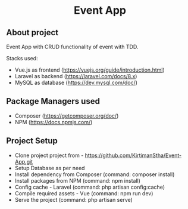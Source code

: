<h1 align="center">Event App</h1>


## About project

Event App with CRUD functionality of event with TDD.

Stacks used:

- Vue.js as frontend (https://vuejs.org/guide/introduction.html)
- Laravel as backend (https://laravel.com/docs/8.x)
- MySQL as database (https://dev.mysql.com/doc/)

## Package Managers used

- Composer (https://getcomposer.org/doc/)
- NPM (https://docs.npmjs.com/)


## Project Setup

- Clone project project from - https://github.com/KirtimanStha/Event-App.git
- Setup Database as per need
- Install dependency from Composer (command: composer install)
- Install packages from NPM (command: npm install)
- Config cache - Laravel (command: php artisan config:cache)
- Compile required assets - Vue (command: npm run dev)
- Serve the project (command: php artisan serve)
